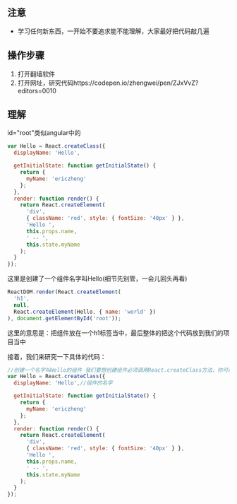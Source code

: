 ## 注意
- 学习任何新东西，一开始不要追求能不能理解，大家最好把代码敲几遍

## 操作步骤
1. 打开翻墙软件
2. 打开网址，研究代码https://codepen.io/zhengwei/pen/ZJxVvZ?editors=0010

## 理解

id="root"类似angular中的<div ng-view>

```javascript
var Hello = React.createClass({
  displayName: 'Hello',

  getInitialState: function getInitialState() {
    return {
      myName: 'ericzheng'
    };
  },
  render: function render() {
    return React.createElement(
      'div',
      { className: 'red', style: { fontSize: '40px' } },
      'Hello ',
      this.props.name,
      ' -- ',
      this.state.myName
    );
  }
});
```

这里是创建了一个组件名字叫Hello(细节先别管，一会儿回头再看)

```jsx
ReactDOM.render(React.createElement(
  'h1',
  null,
  React.createElement(Hello, { name: 'world' })
), document.getElementById('root'));
```

这里的意思是：把组件<Hello>放在一个h1标签当中，最后整体的把这个代码放到我们的项目当中

接着，我们来研究一下具体的代码：

```javascript
//创建一个名字叫Hello的组件 我们要想创建组件必须调用React.createClass方法，你可以理解成组件是一个对象实例，createClass也就是通过类来创建对象
var Hello = React.createClass({
  displayName: 'Hello',//组件的名字

  getInitialState: function getInitialState() {
    return {
      myName: 'ericzheng'
    };
  },
  render: function render() {
    return React.createElement(
      'div',
      { className: 'red', style: { fontSize: '40px' } },
      'Hello ',
      this.props.name,
      ' -- ',
      this.state.myName
    );
  }
});
```
